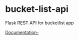 # bucket-list-api
Flask REST API for bucketlist app

[Documentation- ](http://docs.awesomebucketlist.apiary.io/#)
